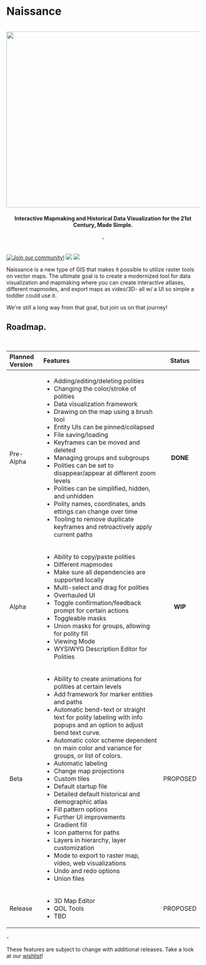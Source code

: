 # Naissance
<br>
<div align = "center"><img src = "https://cdn.discordapp.com/attachments/1070119424067121293/1098151690991063060/image.png" height = "458" width = "700"></div>

#### <div align = "center">Interactive Mapmaking and Historical Data Visualization for the 21st Century, Made Simple.</div>

<div align = "center">-</div>
<br>

[![Join our community!](https://img.shields.io/discord/548994743925997570?label=Discord&style=for-the-badge)](https://discord.gg/89kQY2KFQz) ![](https://img.shields.io/github/languages/code-size/Australis-0/Naissance?style=for-the-badge) ![](https://img.shields.io/github/downloads/Australis-0/Naissance/total?style=for-the-badge)

Naissance is a new type of GIS that makes it possible to utilize raster tools on vector maps. The ultimate goal is to create a modernized tool for data visualization and mapmaking where you can create interactive atlases, different mapmodes, and export maps as video/3D- all w/ a UI so simple a toddler could use it.

We're still a long way from that goal, but join us on that journey!

## Roadmap.
<br>

| Planned Version | Features | Status |
| :--- | :--- | :---: |
| Pre-Alpha | <ul><li>Adding/editing/deleting polities</li><li>Changing the color/stroke of polities</li><li>Data visualization framework</li><li>Drawing on the map using a brush tool</li><li>Entity UIs can be pinned/collapsed</li><li>File saving/loading</li><li>Keyframes can be moved and deleted</li><li>Managing groups and subgroups</li><li>Polities can be set to disappear/appear at different zoom levels</li><li>Polities can be simplified, hidden, and unhidden</li><li>Polity names, coordinates, ands ettings can change over time</li><li>Tooling to remove duplicate keyframes and retroactively apply current paths</li></ul> | **DONE** |
| Alpha | <ul><li>Ability to copy/paste polities</li><li>Different mapmodes</li><li>Make sure all dependencies are supported locally</li><li>Multi-select and drag for polities</li><li>Overhauled UI</li><li>Toggle confirmation/feedback prompt for certain actions</li><li>Toggleable masks</li><li>Union masks for groups, allowing for polity fill</li><li>Viewing Mode</li><li>WYSIWYG Description Editor for Polities</li></ul> | **WIP** |
| Beta | <ul><li>Ability to create animations for polities at certain levels</li><li>Add framework for marker entities and paths</li><li>Automatic bend-text or straight text for polity labeling with info popups and an option to adjust bend text curve.</li><li>Automatic color scheme dependent on main color and variance for groups, or list of colors.</li><li>Automatic labeling</li><li>Change map projections</li><li>Custom tiles</li><li>Default startup file</li><li>Detailed default historical and demographic atlas</li><li>Fill pattern options</li><li>Further UI improvements</li><li>Gradient fill</li><li>Icon patterns for paths</li><li>Layers in hierarchy, layer customization</li><li>Mode to export to raster map, video, web visualizations</li><li>Undo and redo options</li><li>Union files</li></ul> | PROPOSED |
| Release | <ul><li>3D Map Editor</li><li>QOL Tools</li><li>TBD</li></ul> | PROPOSED |

\-

These features are subject to change with additional releases. Take a look at our [wishlist](https://docs.google.com/document/d/19thlJ2VnYoFYODNtoYuwE4L0spx301AVnWkBPG8W3WU/edit?usp=sharing)!
